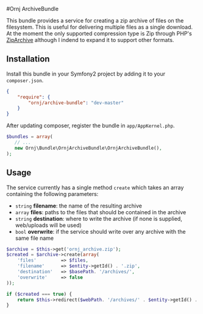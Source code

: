 #Ornj ArchiveBundle

This bundle provides a service for creating a zip archive of files on the filesystem. This is useful for delivering multiple 
files as a single download. At the moment the only supported compression type is Zip through PHP's 
[ZipArchive](http://php.net/manual/en/class.ziparchive.php) although I indend to expand it to support other formats.

## Installation

Install this bundle in your Symfony2 project by adding it to your `composer.json`.

```json
{
    "require": {
        "ornj/archive-bundle": "dev-master"
    }
}
```

After updating composer, register the bundle in `app/AppKernel.php`.

```php
$bundles = array(
   // ...
   new Ornj\Bundle\OrnjArchiveBundle\OrnjArchiveBundle(),
);
```

## Usage

The service currently has a single method `create` which takes an array containing the following parameters:

*  `string` __filename__: the name of the resulting archive
*  `array` __files__: paths to the files that should be contained in the archive
*  `string` __destination__: where to write the archive (if none is supplied, web/uploads will be used)
*  `bool` __overwrite__: if the service should write over any archive with the same file name

```php
$archive = $this->get('ornj_archive.zip');
$created = $archive->create(array(
    'files'         => $files,
    'filename'      => $entity->getId() . '.zip',
    'destination'   => $basePath. '/archives/',
    'overwrite'     => false
));

if ($created === true) {
    return $this->redirect($webPath. '/archives/' . $entity->getId() . '.zip');
}
```